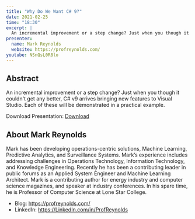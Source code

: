 ```yaml
---
title: "Why Do We Want C# 9?"
date: 2021-02-25
time: "18:30"
excerpt: |
  An incremental improvement or a step change? Just when you though it couldn't get any better, C# v9 arrives bringing new features to Visual Studio. Each of these will be demonstrated in a practical example.
presenter:
  name: Mark Reynolds
  website: https://profreynolds.com/
youtube: NSnQsL0R8lo
---
```


## Abstract

An incremental improvement or a step change? Just when you though it couldn't get any better, C# v9 arrives bringing new features to Visual Studio. Each of these will be demonstrated in a practical example.

Download Presentation: [Download](why-do-we-want-csharp-9.pptx)

## About Mark Reynolds

Mark has been developing operations-centric solutions, Machine Learning, Predictive Analytics, and Surveillance Systems. Mark’s experience includes addressing challenges in Operations Technology, Information Technology, and Knowledge Engineering. Recently he has been a contributing leader in public forums as an Applied System Engineer and Machine Learning Architect. Mark is a contributing author for energy industry and computer science magazines, and speaker at industry conferences. In his spare time, he is Professor of Computer Science at Lone Star College.

* Blog: <https://profreynolds.com/>
* LinkedIn: <https://LinkedIn.com/in/ProfReynolds>
